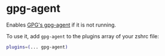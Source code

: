 # gpg-agent

Enables [GPG's gpg-agent](https://www.gnupg.org/documentation/manuals/gnupg/) if
it is not running.

To use it, add `gpg-agent` to the plugins array of your zshrc file:

```zsh
plugins=(... gpg-agent)
```
